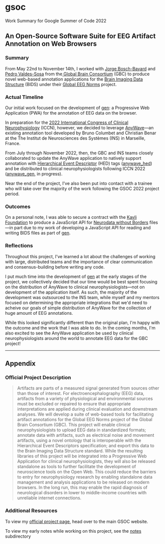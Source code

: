 # gsoc
Work Summary for Google Summer of Code 2022

## An Open-Source Software Suite for EEG Artifact Annotation on Web Browsers

### Summary
From May 22nd to November 14th, I worked with [Jorge Bosch-Bayard](https://scholar.google.com/citations?user=-wVncXgAAAAJ&hl=en) and [Pedro Valdes-Sosa](https://scholar.google.com/citations?user=0M2PVJIAAAAJ&hl=en) from the[ Global Brain Consortium](https://globalbrainconsortium.org/) (GBC) to produce novel web-based annotation applications for the [Brain Imaging Data Structure](https://bids.neuroimaging.io/) (BIDS) under their [Global EEG Norms](https://globalbrainconsortium.org/project-norms.html) project.

### Actual Timeline
Our initial work focused on the development of [gen](https://github.com/garrettmflynn/gen): a Progressive Web Application (PWA) for the annotation of EEG data on the browser. 

In preparation for the [2022 International Congress of Clinical Neurophysiology](https://ifcn.site-ym.com/mpage/ICCN2022) (ICCN), however, we decided to leverage [AnyWave](https://gitlab-dynamap.timone.univ-amu.fr/anywave/anywave)—an existing annotation tool developed by Bruno Columbet and Christian Benar at the The Institut de Neurosciences des Systèmes (INS) in Marseille, France.

From July through November 2022, then, the GBC and INS teams closely collaborated to update the AnyWave application to natively support annotation with [Hierarchical Event Descriptor](https://bids-specification.readthedocs.io/en/stable/99-appendices/03-hed.html) (HED) tags ([anywave_hed](https://github.com/garrettmflynn/anywave_hed)) and be distributed to clinical neurophysiologists following ICCN 2022 ([anywave_gen](https://github.com/garrettmflynn/anywave_gen), in progress).

Near the end of the project, I've also been put into contact with a trainee who will take over the majority of the work following the GSOC 2022 project period.

### Outcomes


On a personal note, I was able to secure a contract with the [Kavli Foundation](https://kavlifoundation.org/) to produce a JavaScript API for [Neurodata without Borders](https://www.nwb.org/) files—in part due to my work of developing a JavaScript API for reading and writing BIDS files as part of [gen](https://github.com/garrettmflynn/gen).


### Reflections
Throughout this project, I've learned a lot about the challenges of working with large, distributed teams and the importance of clear communication and consensus-building before writing any code.

I put much time into the development of [gen](https://github.com/garrettmflynn/gen) at the early stages of the project, we collectively decided that our time would be best spent focusing on the distribution of AnyWave to clinical neurophysiologists—not on development of the application itself. As such, the majority of the development was outsourced to the INS team, while myself and my mentors focused on determining the appropriate integrations that we'd need to acheive our goals of simple distribution of AnyWave for the collection of huge amount of EEG annotations.

While this looked significantly different than the original plan, I'm happy with the outcome and the work that I was able to do. In the coming months, I'm also excited to see the AnyWave application be used by clinical neurophysiologists around the world to annotate EEG data for the GBC project!

----

## Appendix
### Official Project Description
> Artifacts are parts of a measured signal generated from sources other than those of interest. For electroencephalography (EEG) data, artifacts from a variety of physiological and environmental sources must be excluded or repaired to ensure that appropriate interpretations are applied during clinical evaluation and downstream analyses. We will develop a suite of web-based tools for facilitating artifact annotations for the Global EEG Norms project of the Global Brain Consortium (GBC). This project will enable clinical neurophysiologists to upload EEG data in standardized formats; annotate data with artifacts, such as electrical noise and movement artifacts, using a novel ontology that is interoperable with the Hierarchical Event Descriptors specification; and export this data to the Brain Imaging Data Structure standard. While the resulting libraries of this project will be integrated into a Progressive Web Application for clinical neurophysiologists, they will also be released standalone as tools to further facilitate the development of neuroscience tools on the Open Web. This could reduce the barriers to entry for neurophysiology research by enabling standalone data management and analysis applications to be released on modern browsers. In the long run, this may enable the rapid diagnosis of neurological disorders in lower to middle-income countries with unreliable internet connections.

### Additional Resources
To view my [official project page](https://summerofcode.withgoogle.com/programs/2022/projects/WOkMdu9V), head over to the main GSOC website.

To view my early notes while working on this project, see the [notes](./notes/README.md) subdirectory